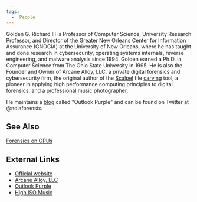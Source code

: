 ```yaml
---
tags:
  -  People
---
```

Golden G. Richard III is Professor of Computer Science, University
Research Professor, and Director of the Greater New Orleans Center for
Information Assurance (GNOCIA) at the University of New Orleans, where
he has taught and done research in cybersecurity, operating systems
internals, reverse engineering, and malware analysis since 1994. Golden
earned a Ph.D. in Computer Science from The Ohio State University in
1995. He is also the Founder and Owner of Arcane Alloy, LLC, a private
digital forensics and cybersecurity firm, the original author of the
[Scalpel](scalpel.md) file [carving](Carving "wikilink") tool, a
pioneer in applying high performance computing principles to digital
forensics, and a professional music photographer.

He maintains a [blog](blogs.md) called "Outlook Purple" and can
be found on Twitter at @nolaforensix.

## See Also

[Forensics on GPUs](forensics_on_gpus.md)

## External Links

- [Official website](http://www.cs.uno.edu/~golden)
- [Arcane Alloy, LLC](http://www.arcanealloy.com)
- [Outlook Purple](http://outlookpurple.blogspot.com)
- [High ISO Music](http://www.highisomusic.com)


